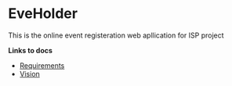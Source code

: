 # EveHolder
This is the online event registeration web apllication for ISP project

**Links to docs** <br>
- [Requirements](../../wiki/Requirements)
- [Vision](../../wiki/Vision)